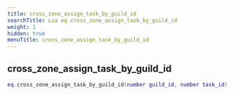 ```yaml
---
title: cross_zone_assign_task_by_guild_id
searchTitle: Lua eq cross_zone_assign_task_by_guild_id
weight: 1
hidden: true
menuTitle: cross_zone_assign_task_by_guild_id
---
```

## cross_zone_assign_task_by_guild_id
```lua
eq.cross_zone_assign_task_by_guild_id(number guild_id, number task_id) -- void
```